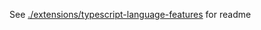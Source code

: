 
See [./extensions/typescript-language-features](./extensions/typescript-language-features) for readme
